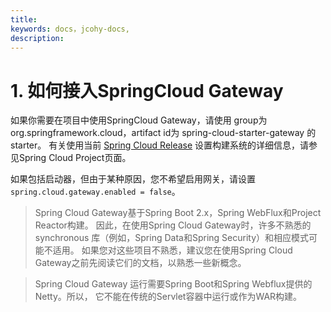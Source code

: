 ```yaml
---
title: 
keywords: docs，jcohy-docs,
description: 
---
```


# 1. 如何接入SpringCloud Gateway

如果你需要在项目中使用SpringCloud Gateway，请使用 group为 org.springframework.cloud，artifact id为 spring-cloud-starter-gateway 的starter。
有关使用当前 [Spring Cloud Release](https://projects.spring.io/spring-cloud/) 设置构建系统的详细信息，请参见Spring Cloud Project页面。

如果包括启动器，但由于某种原因，您不希望启用网关，请设置 `spring.cloud.gateway.enabled = false`。

> Spring Cloud Gateway基于Spring Boot 2.x，Spring WebFlux和Project Reactor构建。 因此，在使用Spring Cloud Gateway时，许多不熟悉的 synchronous 库（例如，Spring Data和Spring Security）和相应模式可能不适用。 如果您对这些项目不熟悉，建议您在使用Spring Cloud Gateway之前先阅读它们的文档，以熟悉一些新概念。

> Spring Cloud Gateway 运行需要Spring Boot和Spring Webflux提供的Netty。所以， 它不能在传统的Servlet容器中运行或作为WAR构建。

